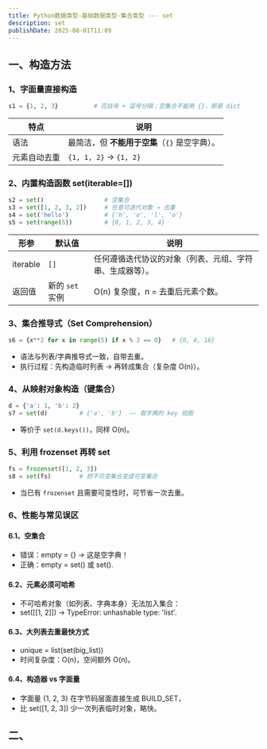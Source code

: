 ```yaml
---
title: Python数据类型-基础数据类型-集合类型 --- set
description: set
publishDate: 2025-08-01T11:09
---
```

## 一、构造方法

### 1、字面量直接构造

```python
s1 = {1, 2, 3}          # 花括号 + 逗号分隔；空集合不能用 {}，那是 dict
```

| 特点     | 说明                           |
| ------ | ---------------------------- |
| 语法    | 最简洁，但 **不能用于空集**（`{}` 是空字典）。 |
| 元素自动去重 | `{1, 1, 2}` → `{1, 2}`       |

### 2、内置构造函数 set(iterable=\[])

```python
s2 = set()                 # 空集合
s3 = set([1, 2, 3, 2])     # 任意可迭代对象 → 去重
s4 = set('hello')          # {'h', 'e', 'l', 'o'}
s5 = set(range(5))         # {0, 1, 2, 3, 4}
```

| 形参       | 默认值         | 说明                           |
| -------- | ----------- | ---------------------------- |
| iterable | `[]`        | 任何遵循迭代协议的对象（列表、元组、字符串、生成器等）。 |
| 返回值      | 新的 `set` 实例 | O(n) 复杂度，n = 去重后元素个数。        |

### 3、集合推导式（Set Comprehension）

```python
s6 = {x**2 for x in range(5) if x % 2 == 0}   # {0, 4, 16}
```

* 语法与列表/字典推导式一致，自带去重。
* 执行过程：先构造临时列表 → 再转成集合（复杂度 O(n)）。

### 4、从映射对象构造（键集合）

```python
d = {'a': 1, 'b': 2}
s7 = set(d)         # {'a', 'b'}  —— 取字典的 key 视图
```

* 等价于 `set(d.keys())`，同样 O(n)。

### 5、利用 frozenset 再转 set

```python
fs = frozenset([1, 2, 3])
s8 = set(fs)        # 把不可变集合变成可变集合
```

* 当已有 `frozenset` 且需要可变性时，可节省一次去重。

### 6、性能与常见误区

#### 6.1、空集合

* 错误：empty = {} → 这是空字典！
* 正确：empty = set() 或 set().

#### 6.2、元素必须可哈希

* 不可哈希对象（如列表、字典本身）无法加入集合：
* set(\[[1, 2]]) → TypeError: unhashable type: 'list'.

#### 6.3、大列表去重最快方式

* unique = list(set(big_list))
* 时间复杂度：O(n)，空间额外 O(n)。

#### 6.4、构造器 vs 字面量

* 字面量 {1, 2, 3} 在字节码层面直接生成 BUILD_SET，
* 比 set(\[1, 2, 3]) 少一次列表临时对象，略快。

## 二、
